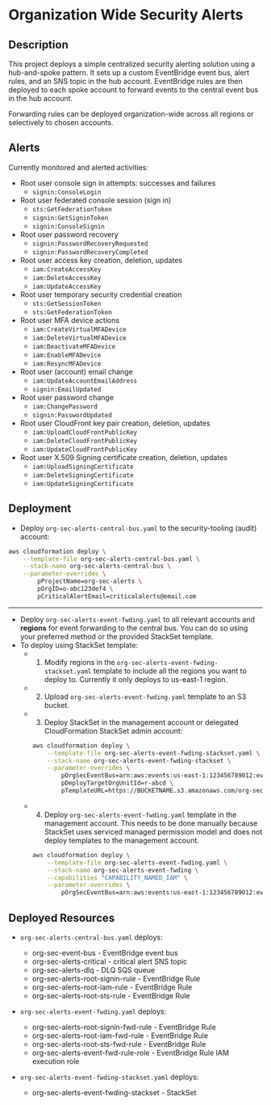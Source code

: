 # Organization Wide Security Alerts

## Description

This project deploys a simple centralized security alerting solution using a hub-and-spoke pattern. It sets up a custom EventBridge event bus, alert rules, and an SNS topic in the hub account. EventBridge rules are then deployed to each spoke account to forward events to the central event bus in the hub account.

Forwarding rules can be deployed organization-wide across all regions or selectively to chosen accounts.

## Alerts

Currently monitored and alerted activities:

- Root user console sign in attempts: successes and failures
  - `signin:ConsoleLogin`
- Root user federated console session (sign in)
  - `sts:GetFederationToken`
  - `signin:GetSigninToken`
  - `signin:ConsoleSignin`
- Root user password recovery
  - `signin:PasswordRecoveryRequested`
  - `signin:PasswordRecoveryCompleted`
- Root user access key creation, deletion, updates
  - `iam:CreateAccessKey`
  - `iam:DeleteAccessKey`
  - `iam:UpdateAccessKey`
- Root user temporary security credential creation
  - `sts:GetSessionToken`
  - `sts:GetFederationToken`
- Root user MFA device actions
  - `iam:CreateVirtualMFADevice`
  - `iam:DeleteVirtualMFADevice`
  - `iam:DeactivateMFADevice`
  - `iam:EnableMFADevice`
  - `iam:ResyncMFADevice`
- Root user (account) email change
  - `iam:UpdateAccountEmailAddress`
  - `signin:EmailUpdated`
- Root user password change
  - `iam:ChangePassword`
  - `signin:PasswordUpdated`
- Root user CloudFront key pair creation, deletion, updates
  - `iam:UploadCloudFrontPublicKey`
  - `iam:DeleteCloudFrontPublicKey`
  - `iam:UpdateCloudFrontPublicKey`
- Root user X.509 Signing certificate creation, deletion, updates
  - `iam:UploadSigningCertificate`
  - `iam:DeleteSigningCertificate`
  - `iam:UpdateSigningCertificate`

## Deployment

- Deploy `org-sec-alerts-central-bus.yaml` to the security-tooling (audit) account:

```bash
aws cloudformation deploy \
    --template-file org-sec-alerts-central-bus.yaml \
    --stack-name org-sec-alerts-central-bus \
    --parameter-overrides \
        pProjectName=org-sec-alerts \
        pOrgID=o-abc123def4 \
        pCriticalAlertEmail=criticalalerts@email.com
```

---
- Deploy `org-sec-alerts-event-fwding.yaml` to all relevant accounts and **regions** for event forwarding to the central bus. You can do so using your preferred method or the provided StackSet template.
- To deploy using StackSet template:
  - 1. Modify regions in the `org-sec-alerts-event-fwding-stackset.yaml` template to include all the regions you want to deploy to. Currently it only deploys to us-east-1 region.
  - 2. Upload `org-sec-alerts-event-fwding.yaml` template to an S3 bucket.
  - 3. Deploy StackSet in the management account or delegated CloudFormation StackSet admin account:
    ```bash
    aws cloudformation deploy \
        --template-file org-sec-alerts-event-fwding-stackset.yaml \
        --stack-name org-sec-alerts-event-fwding-stackset \
        --parameter-overrides \
            pOrgSecEventBus=arn:aws:events:us-east-1:123456789012:event-bus/org-sec-event-bus \
            pDeployTargetOrgUnitId=r-abcd \
            pTemplateURL=https://BUCKETNAME.s3.amazonaws.com/org-sec-alerts-event-fwding.yaml
    ```
  - 4. Deploy `org-sec-alerts-event-fwding.yaml` template in the management account. This needs to be done manually because StackSet uses serviced managed permission model and does not deploy templates to the management account.
    ```bash
    aws cloudformation deploy \
        --template-file org-sec-alerts-event-fwding.yaml \
        --stack-name org-sec-alerts-event-fwding \
        --capabilities "CAPABILITY_NAMED_IAM" \
        --parameter-overrides \
            pOrgSecEventBus=arn:aws:events:us-east-1:123456789012:event-bus/org-sec-event-bus
    ```

## Deployed Resources

- `org-sec-alerts-central-bus.yaml` deploys:
  - org-sec-event-bus                           - EventBridge event bus
  - org-sec-alerts-critical                     - critical alert SNS topic
  - org-sec-alerts-dlq                          - DLQ SQS queue
  - org-sec-alerts-root-signin-rule             - EventBridge Rule
  - org-sec-alerts-root-iam-rule                - EventBridge Rule
  - org-sec-alerts-root-sts-rule                - EventBridge Rule

- `org-sec-alerts-event-fwding.yaml` deploys:
  - org-sec-alerts-root-signin-fwd-rule         - EventBridge Rule
  - org-sec-alerts-root-iam-fwd-rule            - EventBridge Rule
  - org-sec-alerts-root-sts-fwd-rule            - EventBridge Rule
  - org-sec-alerts-event-fwd-rule-role          - EventBridge Rule IAM execution role

- `org-sec-alerts-event-fwding-stackset.yaml` deploys:
  - org-sec-alerts-event-fwding-stackset        - StackSet
